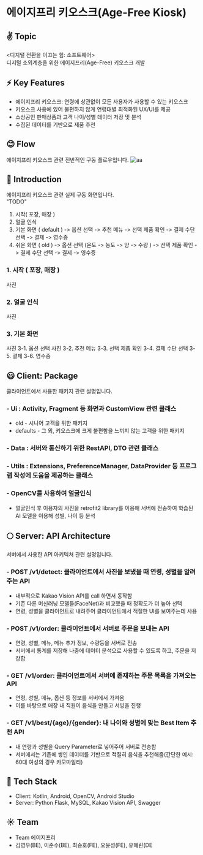# 에이지프리 키오스크(Age-Free Kiosk)

## ✌ Topic
<디지털 전환을 이끄는 힘: 소프트웨어><br>
디지털 소외계층을 위한 에이지프리(Age-Free) 키오스크 개발

## ⚡ Key Features
- 에이지프리 키오스크: 연령에 상관없이 모든 사용자가 사용할 수 있는 키오스크
- 키오스크 사용에 있어 불편하지 않게 연령대별 최적화된 UX/UI를 제공
- 소상공인 판매상품과 고객 나이/성별 데이터 저장 및 분석
- 수집된 데이터를 기반으로 제품 추천

## 😊 Flow
에이지프리 키오스크 관련 전반적인 구동 플로우입니다.
![aa](https://user-images.githubusercontent.com/22411406/175378328-23520d9a-452f-4c55-8977-0192b8337a61.png)

## 👊 Introduction
에이지프리 키오스크 관련 실제 구동 화면입니다.<br>
"TODO"

1. 시작( 포장, 매장 )
2. 얼굴 인식
3. 기본 화면 ( default ) -> 옵션 선택 -> 추천 메뉴 -> 선택 제품 확인 -> 결제 수단 선택 -> 결제 -> 영수증
4. 쉬운 화면 ( old ) -> 옵션 선택 (온도 -> 농도 -> 양 -> 수량 ) -> 선택 제품 확인 -> 결제 수단 선택 -> 결제 -> 영수증


### 1. 시작 ( 포장, 매장 )
사진

### 2. 얼굴 인식 
사진

### 3. 기본 화면
사진
3-1. 옵션 선택
사진
3-2. 추천 메뉴
3-3. 선택 제품 확인
3-4. 결제 수단 선택
3-5. 결제
3-6. 영수증


## 😃 Client: Package
클라이언트에서 사용한 패키지 관련 설명입니다.

### - Ui : Activity, Fragment 등 화면과 CustomView 관련 클래스
- old - 시니어 고객을 위한 패키지
- defaults - 그 외, 키오스크에 크게 불편함을 느끼지 않는 고객을 위한 패키지

### - Data : 서버와 통신하기 위한 RestAPI, DTO 관련 클래스

### - Utils : Extensions, PreferenceManager, DataProvider 등 프로그램 작성에 도움을 제공하는 클래스

### - OpenCV를 사용하여 얼굴인식
- 얼굴인식 후 이용자의 사진을 retrofit2 library를 이용해 서버에 전송하여 학습된 AI 모델을 이용해 성별, 나이 등 분석 

## 🌕 Server: API Architecture
서버에서 사용한 API 아키텍쳐 관련 설명입니다.

### - POST /v1/detect: 클라이언트에서 사진을 보냈을 때 연령, 성별을 알려주는 API
- 내부적으로 Kakao Vision API를 call 하면서 동작함
- 기존 다른 머신러닝 모델들(FaceNet)과 비교했을 때 정확도가 더 높아 선택
- 연령, 성별을 클라이언트로 내려주어 클라이언트에서 적절한 UI를 보여주는데 사용

### - POST /v1/order: 클라이언트에서 서버로 주문을 보내는 API
- 연령, 성별, 메뉴, 메뉴 추가 정보, 수량등을 서버로 전송
- 서버에서 통계를 저장해 나중에 데이터 분석으로 사용할 수 있도록 하고, 주문을 저장함

### - GET /v1/order: 클라이언트에서 서버에 존재하는 주문 목록을 가져오는 API
- 연령, 성별, 메뉴, 옵션 등 정보를 서버에서 가져옴
- 이를 바탕으로 매장 내 직원이 음식을 만들고 서빙을 진행

### - GET /v1/best/{age}/{gender}: 내 나이와 성별에 맞는 Best Item 추천 API
- 내 연령과 성별을 Query Parameter로 넣어주어 서버로 전송함
- 서버에서는 기존에 쌓인 데이터를 기반으로 적절히 음식을 추천해줌(간단한 예시: 60대 여성의 경우 카모마일티)

## 🐔 Tech Stack
- Client: Kotlin, Android, OpenCV, Android Studio
- Server: Python Flask, MySQL, Kakao Vision API, Swagger

## ☀ Team
- Team 에이지프리
- 김영우(BE), 이준수(BE), 최승호(FE), 오윤성(FE), 유혜린(DE
